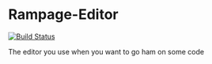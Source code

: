 Rampage-Editor
==============

[![Build Status](https://travis-ci.org/jed833/Rampage-Editor.svg?branch=master)](https://travis-ci.org/jed833/Rampage-Editor)

The editor you use when you want to go ham on some code
